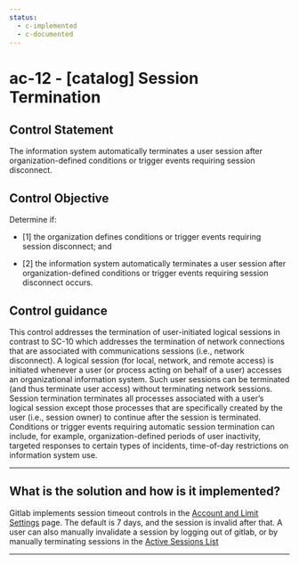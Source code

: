 ```yaml
---
status:
  - c-implemented
  - c-documented
---
```


# ac-12 - \[catalog\] Session Termination

## Control Statement

The information system automatically terminates a user session after organization-defined conditions or trigger events requiring session disconnect.

## Control Objective

Determine if:

- \[1\] the organization defines conditions or trigger events requiring session disconnect; and

- \[2\] the information system automatically terminates a user session after organization-defined conditions or trigger events requiring session disconnect occurs.

## Control guidance

This control addresses the termination of user-initiated logical sessions in contrast to SC-10 which addresses the termination of network connections that are associated with communications sessions (i.e., network disconnect). A logical session (for local, network, and remote access) is initiated whenever a user (or process acting on behalf of a user) accesses an organizational information system. Such user sessions can be terminated (and thus terminate user access) without terminating network sessions. Session termination terminates all processes associated with a user’s logical session except those processes that are specifically created by the user (i.e., session owner) to continue after the session is terminated. Conditions or trigger events requiring automatic session termination can include, for example, organization-defined periods of user inactivity, targeted responses to certain types of incidents, time-of-day restrictions on information system use.

______________________________________________________________________

## What is the solution and how is it implemented?

Gitlab implements session timeout controls in the [Account and Limit Settings](https://docs.gitlab.com/ee/user/admin_area/settings/account_and_limit_settings.html)
page.  The default is 7 days, and the session is invalid after that.
A user can also manually invalidate a session by logging out of gitlab,
or by manually terminating sessions in the
[Active Sessions List](https://docs.gitlab.com/ee/user/profile/active_sessions.html)

______________________________________________________________________
